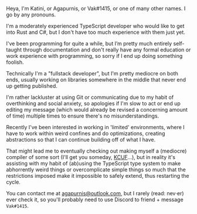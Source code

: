 Heya, I'm Katini, or Agapurnis, or Vak#1415, or one of many other names. I go by any pronouns.

I'm a moderately experienced TypeScript developer who would like to get into Rust and C#, but I don't have too much experience with them just yet.

I've been programming for quite a while, but I’m pretty much entirely self-taught through documentation and don't really have any formal education or work experience with programming, so sorry if I end up doing something foolish.

Technically I'm a "fullstack developer", but I'm pretty mediocre on both ends, usually working on libraries somewhere in the middle that never end up getting published.

I'm rather lackluster at using Git or communicating due to my habit of overthinking and social anxiety, so apologies if I'm slow to act or end up editing my message (which would already be revised a concerning amount of time) multiple times to ensure there's no misunderstandings.

Recently I've been interested in working in 'limited' environments, where I have to work within weird confines and do optimizations, creating abstractions so that I can continue building off of what I have.

That might lead me to eventually checking out making myself a (mediocre) compiler of some sort (I'll get you someday, [KCUF](https://www.codewars.com/kata/59f9cad032b8b91e12000035/javascript)...),
but in reality it's assisting with my habit of (ab)using the TypeScript type system to make abhorrently weird things or overcomplicate simple things so much that the restrictions imposed make it impossible to safely extend, thus restarting the cycle.

You can contact me at [agapurnis@outlook.com](mailto:agapurnis@outlook.com), but I rarely (read: nev‧er) ever check it, so you'll probably need to use Discord to friend + message `Vak#1415`. 
